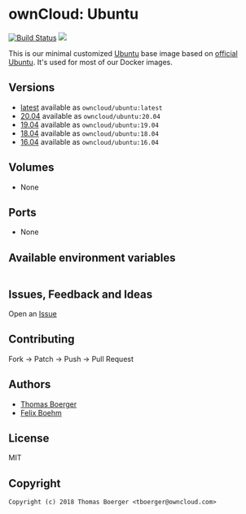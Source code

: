 # ownCloud: Ubuntu

[![Build Status](https://cloud.drone.io/api/badges/owncloud-docker/ubuntu/status.svg)](https://cloud.drone.io/owncloud-docker/ubuntu)
[![](https://images.microbadger.com/badges/image/owncloud/ubuntu:latest.svg)](https://microbadger.com/images/owncloud/ubuntu:latest "Get your own image badge on microbadger.com")

This is our minimal customized [Ubuntu](http://www.ubuntu.com/) base image based on [official Ubuntu](https://registry.hub.docker.com/_/ubuntu/). It's used for most of our Docker images.

## Versions

* [latest](./latest) available as `owncloud/ubuntu:latest`
* [20.04](./v20.04) available as `owncloud/ubuntu:20.04`
* [19.04](./v19.04) available as `owncloud/ubuntu:19.04`
* [18.04](./v18.04) available as `owncloud/ubuntu:18.04`
* [16.04](./v16.04) available as `owncloud/ubuntu:16.04`

## Volumes

* None

## Ports

* None

## Available environment variables

```

```

## Issues, Feedback and Ideas

Open an [Issue](https://github.com/owncloud-docker/ubuntu/issues)

## Contributing

Fork -> Patch -> Push -> Pull Request

## Authors

* [Thomas Boerger](https://github.com/tboerger)
* [Felix Boehm](https://github.com/felixboehm)

## License

MIT

## Copyright

```
Copyright (c) 2018 Thomas Boerger <tboerger@owncloud.com>
```
